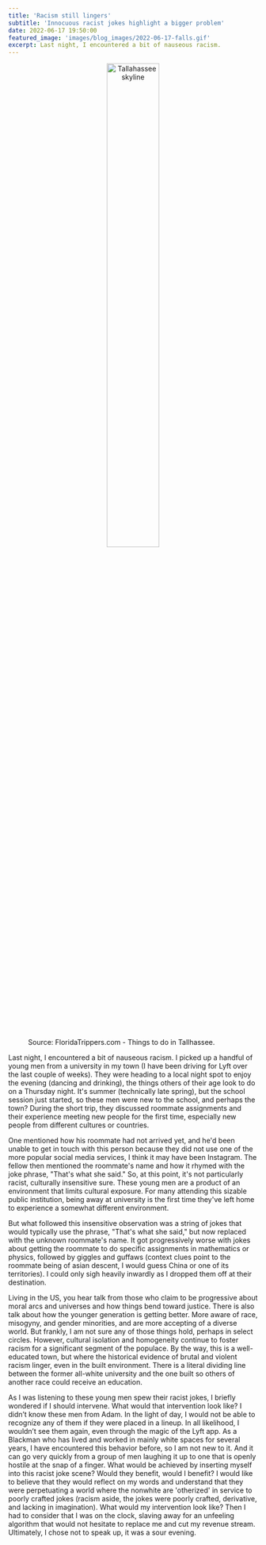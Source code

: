 ```yaml
---
title: 'Racism still lingers'
subtitle: 'Innocuous racist jokes highlight a bigger problem'
date: 2022-06-17 19:50:00
featured_image: 'images/blog_images/2022-06-17-falls.gif'
excerpt: Last night, I encountered a bit of nauseous racism.
---
```


<figure>
  <p align="center">
    <img src="{{site.url}}/images/blog_images/2022-06-17-tally.png" alt="Tallahassee skyline" width="50%"/>
  <figcaption>Source: FloridaTrippers.com - Things to do in Tallhassee.</figcaption>
  </p>
</figure>

Last night, I encountered a bit of nauseous racism. I picked up a handful of young men from a university in my town (I have been driving for Lyft over the last couple of weeks). They were heading to a local night spot to enjoy the evening (dancing and drinking), the things others of their age look to do on a Thursday night. It's summer (technically late spring), but the school session just started, so these men were new to the school, and perhaps the town? During the short trip, they discussed roommate assignments and their experience meeting new people for the first time, especially new people from different cultures or countries.

One mentioned how his roommate had not arrived yet, and he'd been unable to get in touch with this person because they did not use one of the more popular social media services, I think it may have been Instagram. The fellow then mentioned the roommate's name and how it rhymed with the joke phrase, "That's what she said." So, at this point, it's not particularly racist, culturally insensitive sure. These young men are a product of an environment that limits cultural exposure. For many attending this sizable public institution, being away at university is the first time they've left home to experience a somewhat different environment.

But what followed this insensitive observation was a string of jokes that would typically use the phrase, "That's what she said," but now replaced with the unknown roommate's name. It got progressively worse with jokes about getting the roommate to do specific assignments in mathematics or physics, followed by giggles and guffaws (context clues point to the roommate being of asian descent, I would guess China or one of its territories). I could only sigh heavily inwardly as I dropped them off at their destination.

Living in the US, you hear talk from those who claim to be progressive about moral arcs and universes and how things bend toward justice. There is also  talk about how the younger generation is getting better. More aware of race, misogyny, and gender minorities, and are more accepting of a diverse world. But frankly, I am not sure any of those things hold, perhaps in select circles. However, cultural isolation and homogeneity continue to foster racism for a significant segment of the populace. By the way, this is a well-educated town, but where the historical evidence of brutal and violent racism linger, even in the built environment. There is a literal dividing line between the former all-white university and the one built so others of another race could receive an education. 

As I was listening to these young men spew their racist jokes, I briefly wondered if I should intervene. What would that intervention look like? I didn’t know these men from Adam. In the light of day, I would not be able to recognize any of them if they were placed in a lineup. In all likelihood, I wouldn’t see them again, even through the magic of the Lyft app. As a Blackman who has lived and worked in mainly white spaces for several years, I have encountered this behavior before, so I am not new to it. And it can go very quickly from a group of men laughing it up to one that is openly hostile at the snap of a finger. What would be achieved by inserting myself into this racist joke scene? Would they benefit, would I benefit? I would like to believe that they would reflect on my words and understand that they were perpetuating a world where the nonwhite are 'otherized' in service to poorly crafted jokes (racism aside, the jokes were poorly crafted, derivative, and lacking in imagination). What would my intervention look like? Then I had to consider that I was on the clock, slaving away for an unfeeling algorithm that would not hesitate to replace me and cut my revenue stream. Ultimately, I chose not to speak up, it was a sour evening.
